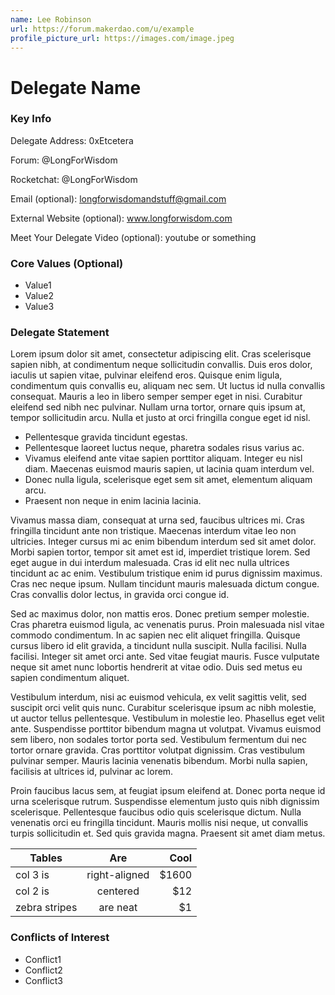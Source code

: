 ```yaml
---
name: Lee Robinson
url: https://forum.makerdao.com/u/example
profile_picture_url: https://images.com/image.jpeg
---
```


# Delegate Name

### Key Info

Delegate Address: 0xEtcetera

Forum: @LongForWisdom

Rocketchat: @LongForWisdom

Email (optional): longforwisdomandstuff@gmail.com

External Website (optional): www.longforwisdom.com

Meet Your Delegate Video (optional): youtube or something

### Core Values (Optional)

- Value1
- Value2
- Value3

### Delegate Statement

Lorem ipsum dolor sit amet, consectetur adipiscing elit. Cras scelerisque sapien nibh, at condimentum neque sollicitudin convallis. Duis eros dolor, iaculis ut sapien vitae, pulvinar eleifend eros. Quisque enim ligula, condimentum quis convallis eu, aliquam nec sem. Ut luctus id nulla convallis consequat. Mauris a leo in libero semper semper eget in nisi. Curabitur eleifend sed nibh nec pulvinar. Nullam urna tortor, ornare quis ipsum at, tempor sollicitudin arcu. Nulla et justo at orci fringilla congue eget id nisl.

- Pellentesque gravida tincidunt egestas.
- Pellentesque laoreet luctus neque, pharetra sodales risus varius ac.
- Vivamus eleifend ante vitae sapien porttitor aliquam. Integer eu nisl diam. Maecenas euismod mauris sapien, ut lacinia quam interdum vel.
- Donec nulla ligula, scelerisque eget sem sit amet, elementum aliquam arcu.
- Praesent non neque in enim lacinia lacinia.

Vivamus massa diam, consequat at urna sed, faucibus ultrices mi. Cras fringilla tincidunt ante non tristique. Maecenas interdum vitae leo non ultricies. Integer cursus mi ac enim bibendum interdum sed sit amet dolor. Morbi sapien tortor, tempor sit amet est id, imperdiet tristique lorem. Sed eget augue in dui interdum malesuada. Cras id elit nec nulla ultrices tincidunt ac ac enim. Vestibulum tristique enim id purus dignissim maximus. Cras nec neque ipsum. Nullam tincidunt mauris malesuada dictum congue. Cras convallis dolor lectus, in gravida orci congue id.

Sed ac maximus dolor, non mattis eros. Donec pretium semper molestie. Cras pharetra euismod ligula, ac venenatis purus. Proin malesuada nisl vitae commodo condimentum. In ac sapien nec elit aliquet fringilla. Quisque cursus libero id elit gravida, a tincidunt nulla suscipit. Nulla facilisi. Nulla facilisi. Integer sit amet orci ante. Sed vitae feugiat mauris. Fusce vulputate neque sit amet nunc lobortis hendrerit at vitae odio. Duis sed metus eu sapien condimentum aliquet.

Vestibulum interdum, nisi ac euismod vehicula, ex velit sagittis velit, sed suscipit orci velit quis nunc. Curabitur scelerisque ipsum ac nibh molestie, ut auctor tellus pellentesque. Vestibulum in molestie leo. Phasellus eget velit ante. Suspendisse porttitor bibendum magna ut volutpat. Vivamus euismod sem libero, non sodales tortor porta sed. Vestibulum fermentum dui nec tortor ornare gravida. Cras porttitor volutpat dignissim. Cras vestibulum pulvinar semper. Mauris lacinia venenatis bibendum. Morbi nulla sapien, facilisis at ultrices id, pulvinar ac lorem.

Proin faucibus lacus sem, at feugiat ipsum eleifend at. Donec porta neque id urna scelerisque rutrum. Suspendisse elementum justo quis nibh dignissim scelerisque. Pellentesque faucibus odio quis scelerisque dictum. Nulla venenatis orci eu fringilla tincidunt. Mauris mollis nisi neque, ut convallis turpis sollicitudin et. Sed quis gravida magna. Praesent sit amet diam metus.

| Tables        |      Are      |  Cool |
| ------------- | :-----------: | ----: |
| col 3 is      | right-aligned | $1600 |
| col 2 is      |   centered    |   $12 |
| zebra stripes |   are neat    |    $1 |

### Conflicts of Interest

- Conflict1
- Conflict2
- Conflict3
